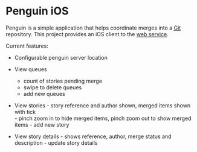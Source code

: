 Penguin iOS
===========

Penguin is a simple application that helps coordinate merges into a [Git](http://git-scm.com/) repository.  This project
provides an iOS client to the [web service](https://github.com/markhobson/penguin).

Current features:

- Configurable penguin server location

- View queues 
	- count of stories pending merge
	- swipe to delete queues
	- add new queues

- View stories
        - story reference and author shown, merged items shown with tick  
        - pinch zoom in to hide merged items, pinch zoom out to show merged items 
        - add new story

- View story details
        - shows reference, author, merge status and description
        - update story details
